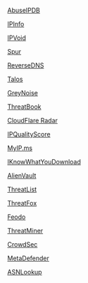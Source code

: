 <a href="https://www.abuseipdb.com/">AbuseIPDB</a>

<a href="https://ipinfo.io/">IPInfo</a>

<a href="http://www.ipvoid.com/">IPVoid</a>

<a href="https://spur.us/context">Spur</a>

<a href="https://dnschecker.org/reverse-dns.php">ReverseDNS</a>

<a href="https://talosintelligence.com/">Talos</a>

<a href="https://viz.greynoise.io/">GreyNoise</a>

<a href="https://threatbook.io/">ThreatBook</a>

<a href="https://radar.cloudflare.com/">CloudFlare Radar</a>

<a href="https://www.ipqualityscore.com/free-ip-lookup-proxy-vpn-test">IPQualityScore</a>

<a href="https://myip.ms">MyIP.ms</a>

<a href="https://iknowwhatyoudownload.com">IKnowWhatYouDownload</a>

<a href="https://otx.alienvault.com/">AlienVault</a>

<a href="https://www.matthewroberts.io/api/threatlist/latest">ThreatList</a>

<a href="https://threatfox.abuse.ch/">ThreatFox</a>

<a href="https://feodotracker.abuse.ch/">Feodo</a>

<a href="https://www.threatminer.org/">ThreatMiner</a>

<a href="https://app.crowdsec.net/cti">CrowdSec</a>

<a href="https://www.metadefender.com/#!/scan-file">MetaDefender</a>

<a href="https://asnlookup.com/">ASNLookup</a>
